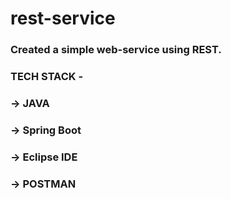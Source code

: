 # rest-service

### Created a simple web-service using REST.

### TECH STACK -

### -> JAVA
### -> Spring Boot
### -> Eclipse IDE
### -> POSTMAN
